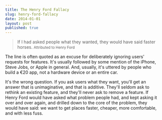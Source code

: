 ```yaml
---
title: The Henry Ford Fallacy
slug: henry-ford-fallacy
date: 2014-01-01
layout: post
published: true
---
```



<blockquote>
If I had asked people what they wanted, they would have said faster horses.
<small>Attributed to Henry Ford</small>
</blockquote>

The line is often quoted as an excuse for deliberately ignoring users' requests for features. It's usually followed by some mention of the iPhone, Steve Jobs, or Apple in general. And, usually, it's uttered by people who build a €20 app, not a hardware device or an entire car.

It's the wrong question. If you ask users what they want, you'll get an answer that is unimaginative, and that is additive. They'll seldom ask to rethink an existing feature, and they'll never ask to remove a feature. If Henry Ford would have asked what problem people had, and kept asking it over and over again, and drilled down to the core of the problem, they would have said: we want to get places faster, cheaper, more comfortable, and with less fuss.
